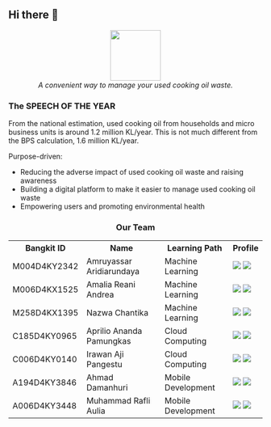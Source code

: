 ## Hi there 👋

<div align="center">
  <img src="https://ibb.co.com/3chNgh7" width="100" height="100"><br>
  <i>A convenient way to manage your used cooking oil waste.</i>
</div>

<!-- ### THE PORTAL
[Link to...](https://github.com/)  
[Link to...](https://github.com/)  
[Link to...](https://github.com/)  
[Link to...](https://github.com/) -->

<!-- # About Us
TechWas is a student-led organization dedicated to enhancing the management of e-waste disposals and increasing awareness of electronic waste. Our team of six members, divided into machine learning, cloud computing, and mobile development divisions, has developed an app to achieve our goal. -->

### The SPEECH OF THE YEAR
From the national estimation, used cooking oil from households and micro business units is around 1.2 million KL/year. This is not much different from the BPS calculation, 1.6 million KL/year.  
  
  Purpose-driven:
- Reducing the adverse impact of used cooking oil waste and raising awareness  
- Building a digital platform to make it easier to manage used cooking oil waste  
- Empowering users and promoting environmental health

<div align="center">
  <h3>Our Team</h3>
  <table align="center">
    <tr>
      <th>Bangkit ID</th>
      <th>Name</th>
      <th>Learning Path</th>
      <th>Profile</th>
    </tr>
    <tr>
      <td>M004D4KY2342</td>
      <td>Amruyassar Aridiarundaya</td>
      <td>Machine Learning</td>
      <td>
        <a href="https://github.com/Arynema"><img src="https://img.shields.io/badge/github-121013?style=for-the-badge&logo=github&logoColor=white"></a>
        <a href="https://www.linkedin.com/in/amruyassar-aridiarundaya-628a0617b"><img src="https://img.shields.io/badge/linkedin-%230077B5.svg?style=for-the-badge&logo=linkedin&logoColor=white"></a>
      </td>
    </tr>
    <tr>
      <td>M006D4KX1525</td>
      <td>Amalia Reani Andrea</td>
      <td>Machine Learning</td>
      <td>
        <a href="https://github.com/amaliareaniiii"><img src="https://img.shields.io/badge/github-121013?style=for-the-badge&logo=github&logoColor=white"></a>
        <a href="https://www.linkedin.com/in/amaliareani/"><img src="https://img.shields.io/badge/linkedin-%230077B5.svg?style=for-the-badge&logo=linkedin&logoColor=white"></a>
      </td>
    </tr>
<tr>
      <td>M258D4KX1395</td>
      <td>Nazwa Chantika</td>
      <td>Machine Learning</td>
      <td>
        <a href="https://github.com/NazwaChantika"><img src="https://img.shields.io/badge/github-121013?style=for-the-badge&logo=github&logoColor=white"></a>
        <a href="https://www.linkedin.com/in/nazwa-chantika-570bb0221"><img src="https://img.shields.io/badge/linkedin-%230077B5.svg?style=for-the-badge&logo=linkedin&logoColor=white"></a>
      </td>
    </tr>
    <tr>
      <td>C185D4KY0965</td>
      <td>Aprilio Ananda Pamungkas</td>
      <td>Cloud Computing</td>
      <td>
        <a href="https://github.com/Aprilio86"><img src="https://img.shields.io/badge/github-121013?style=for-the-badge&logo=github&logoColor=white"></a>
        <a href="#"><img src="https://img.shields.io/badge/linkedin-%230077B5.svg?style=for-the-badge&logo=linkedin&logoColor=white"></a>
      </td>
    </tr>
    <tr>
      <td>C006D4KY0140</td>
      <td>Irawan Aji Pangestu</td>
      <td>Cloud Computing</td>
      <td>
        <a href="https://github.com/irawanap"><img src="https://img.shields.io/badge/github-121013?style=for-the-badge&logo=github&logoColor=white"></a>
        <a href="https://www.linkedin.com/in/irawanajipangestu/"><img src="https://img.shields.io/badge/linkedin-%230077B5.svg?style=for-the-badge&logo=linkedin&logoColor=white"></a>
      </td>
    </tr>
    <tr>
      <td>A194D4KY3846</td>
      <td>Ahmad Damanhuri</td>
      <td>Mobile Development</td>
      <td>
        <a href="https://github.com/dameepng"><img src="https://img.shields.io/badge/github-121013?style=for-the-badge&logo=github&logoColor=white"></a>
        <a href="https://www.linkedin.com/in/ahmad-damanhuri/"><img src="https://img.shields.io/badge/linkedin-%230077B5.svg?style=for-the-badge&logo=linkedin&logoColor=white"></a>
      </td>
    </tr>
    <tr>
      <td>A006D4KY3448</td>
      <td>Muhammad Rafli Aulia</td>
      <td>Mobile Development</td>
      <td>
        <a href="https://github.com/Rflyyy"><img src="https://img.shields.io/badge/github-121013?style=for-the-badge&logo=github&logoColor=white"></a>
        <a href="www.linkedin.com/in/muhammadrafliaulia"><img src="https://img.shields.io/badge/linkedin-%230077B5.svg?style=for-the-badge&logo=linkedin&logoColor=white"></a>
      </td>
    </tr>
  </table>
</div>


